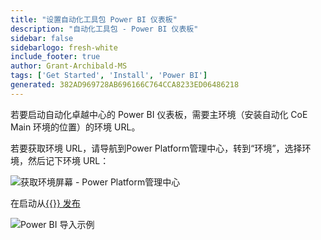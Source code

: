 ```yaml
---
title: "设置自动化工具包 Power BI 仪表板"
description: "自动化工具包 - Power BI 仪表板"
sidebar: false
sidebarlogo: fresh-white
include_footer: true
author: Grant-Archibald-MS
tags: ['Get Started', 'Install', 'Power BI']
generated: 382AD969728AB696166C764CCA8233ED06486218
---
```


若要启动自动化卓越中心的 Power BI 仪表板，需要主环境（安装自动化 CoE Main 环境的位置）的环境 URL。

若要获取环境 URL，请导航到Power Platform管理中心，转到“环境”，选择环境，然后记下环境 URL：

![获取环境屏幕 - Power Platform管理中心](/images/get-environment.png)

在启动从[{{<product-name>}} 发布](https://github.com/microsoft/powercat-automation-kit/releases)

![Power BI 导入示例](/images/power-bi-import.png)
